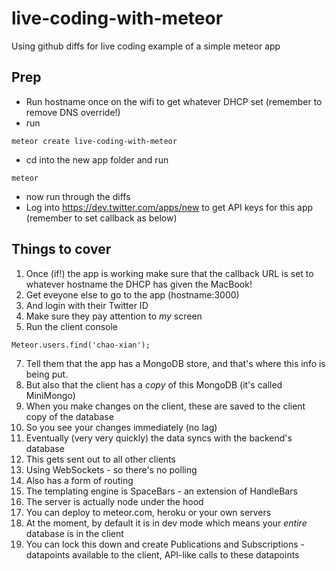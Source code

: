 live-coding-with-meteor
=======================

Using github diffs for live coding example of a simple meteor app

## Prep

* Run hostname once on the wifi to get whatever DHCP set (remember to remove DNS override!)
* run
```
meteor create live-coding-with-meteor
```
* cd into the new app folder and run 
```
meteor
```
* now run through the diffs
* Log into https://dev.twitter.com/apps/new to get API keys for this app (remember to set callback as below)


## Things to cover
1. Once (if!) the app is working make sure that the callback URL is set to whatever hostname the DHCP has given the MacBook!
2. Get eveyone else to go to the app (hostname:3000)
3. And login with their Twitter ID
4. Make sure they pay attention to *my* screen
6. Run the client console 
```
Meteor.users.find('chao-xian');
```
7. Tell them that the app has a MongoDB store, and that's where this info is being put.
8. But also that the client has a *copy* of this MongoDB (it's called MiniMongo)
9. When you make changes on the client, these are saved to the client copy of the database
10. So you see your changes immediately (no lag)
11. Eventually (very very quickly) the data syncs with the backend's database
12. This gets sent out to all other clients
13. Using WebSockets - so there's no polling
14. Also has a form of routing
15. The templating engine is SpaceBars - an extension of HandleBars
16. The server is actually node under the hood
17. You can deploy to meteor.com, heroku or your own servers
18. At the moment, by default it is in dev mode which means your *entire* database is in the client
19. You can lock this down and create Publications and Subscriptions - datapoints available to the client, API-like calls to these datapoints